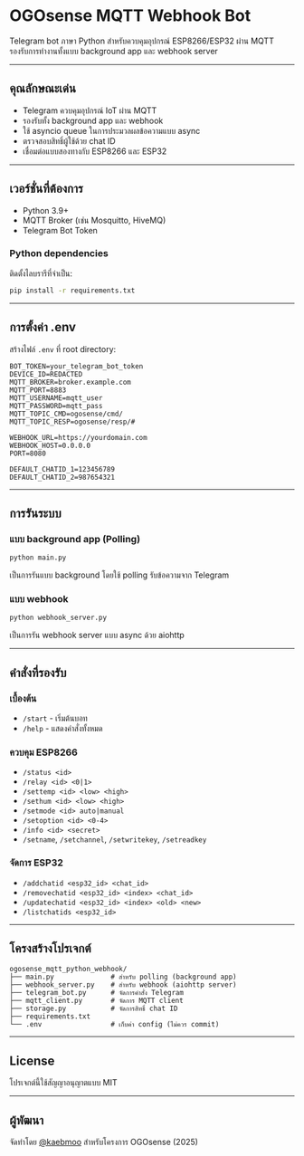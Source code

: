 # OGOsense MQTT Webhook Bot

Telegram bot ภาษา Python สำหรับควบคุมอุปกรณ์ ESP8266/ESP32 ผ่าน MQTT รองรับการทำงานทั้งแบบ background app และ webhook server

---

## คุณลักษณะเด่น

- Telegram ควบคุมอุปกรณ์ IoT ผ่าน MQTT
- รองรับทั้ง background app และ webhook
- ใช้ asyncio queue ในการประมวลผลข้อความแบบ async
- ตรวจสอบสิทธิ์ผู้ใช้ด้วย chat ID
- เชื่อมต่อแบบสองทางกับ ESP8266 และ ESP32

---

## เวอร์ชั่นที่ต้องการ

- Python 3.9+
- MQTT Broker (เช่น Mosquitto, HiveMQ)
- Telegram Bot Token

### Python dependencies
ติดตั้งไลบรารีที่จำเป็น:
```bash
pip install -r requirements.txt
```

---

## การตั้งค่า .env
สร้างไฟล์ `.env` ที่ root directory:
```env
BOT_TOKEN=your_telegram_bot_token
DEVICE_ID=REDACTED
MQTT_BROKER=broker.example.com
MQTT_PORT=8883
MQTT_USERNAME=mqtt_user
MQTT_PASSWORD=mqtt_pass
MQTT_TOPIC_CMD=ogosense/cmd/
MQTT_TOPIC_RESP=ogosense/resp/#

WEBHOOK_URL=https://yourdomain.com
WEBHOOK_HOST=0.0.0.0
PORT=8080

DEFAULT_CHATID_1=123456789
DEFAULT_CHATID_2=987654321
```

---

## การรันระบบ

### แบบ background app (Polling)
```bash
python main.py
```
เป็นการรันแบบ background โดยใช้ polling รับข้อความจาก Telegram

### แบบ webhook
```bash
python webhook_server.py
```
เป็นการรัน webhook server แบบ async ด้วย aiohttp

---

## คำสั่งที่รองรับ

### เบื้องต้น
- `/start` - เริ่มต้นบอท
- `/help` - แสดงคำสั่งทั้งหมด

### ควบคุม ESP8266
- `/status <id>`
- `/relay <id> <0|1>`
- `/settemp <id> <low> <high>`
- `/sethum <id> <low> <high>`
- `/setmode <id> auto|manual`
- `/setoption <id> <0-4>`
- `/info <id> <secret>`
- `/setname`, `/setchannel`, `/setwritekey`, `/setreadkey`

### จัดการ ESP32
- `/addchatid <esp32_id> <chat_id>`
- `/removechatid <esp32_id> <index> <chat_id>`
- `/updatechatid <esp32_id> <index> <old> <new>`
- `/listchatids <esp32_id>`

---

## โครงสร้างโปรเจกต์
```
ogosense_mqtt_python_webhook/
├── main.py              # สำหรับ polling (background app)
├── webhook_server.py    # สำหรับ webhook (aiohttp server)
├── telegram_bot.py      # จัดการคำสั่ง Telegram
├── mqtt_client.py       # จัดการ MQTT client
├── storage.py           # จัดการสิทธิ์ chat ID
├── requirements.txt
└── .env                 # เก็บค่า config (ไม่ควร commit)
```

---

## License
โปรเจกต์นี้ใช้สัญญาอนุญาตแบบ MIT

---

## ผู้พัฒนา
จัดทำโดย [@kaebmoo](https://github.com/kaebmoo) สำหรับโครงการ OGOsense (2025)

